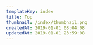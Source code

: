 ```yaml
---
templateKey: index
title: Top
thumbnail: /index/thumbnail.png
createdAt: 2019-01-01 08:04:08
updatedAt: 2019-01-01 23:59:08
---
```

